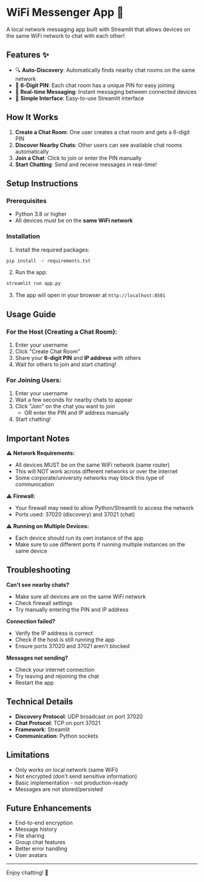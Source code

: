 # WiFi Messenger App 💬

A local network messaging app built with Streamlit that allows devices on the same WiFi network to chat with each other!

## Features ✨

- 🔍 **Auto-Discovery**: Automatically finds nearby chat rooms on the same network
- 🔐 **6-Digit PIN**: Each chat room has a unique PIN for easy joining
- 💬 **Real-time Messaging**: Instant messaging between connected devices
- 🎯 **Simple Interface**: Easy-to-use Streamlit interface

## How It Works

1. **Create a Chat Room**: One user creates a chat room and gets a 6-digit PIN
2. **Discover Nearby Chats**: Other users can see available chat rooms automatically
3. **Join a Chat**: Click to join or enter the PIN manually
4. **Start Chatting**: Send and receive messages in real-time!

## Setup Instructions

### Prerequisites
- Python 3.8 or higher
- All devices must be on the **same WiFi network**

### Installation

1. Install the required packages:
```bash
pip install -r requirements.txt
```

2. Run the app:
```bash
streamlit run app.py
```

3. The app will open in your browser at `http://localhost:8501`

## Usage Guide

### For the Host (Creating a Chat Room):

1. Enter your username
2. Click "Create Chat Room"
3. Share your **6-digit PIN** and **IP address** with others
4. Wait for others to join and start chatting!

### For Joining Users:

1. Enter your username
2. Wait a few seconds for nearby chats to appear
3. Click "Join" on the chat you want to join
   - OR enter the PIN and IP address manually
4. Start chatting!

## Important Notes

⚠️ **Network Requirements:**
- All devices MUST be on the same WiFi network (same router)
- This will NOT work across different networks or over the internet
- Some corporate/university networks may block this type of communication

⚠️ **Firewall:**
- Your firewall may need to allow Python/Streamlit to access the network
- Ports used: 37020 (discovery) and 37021 (chat)

⚠️ **Running on Multiple Devices:**
- Each device should run its own instance of the app
- Make sure to use different ports if running multiple instances on the same device

## Troubleshooting

**Can't see nearby chats?**
- Make sure all devices are on the same WiFi network
- Check firewall settings
- Try manually entering the PIN and IP address

**Connection failed?**
- Verify the IP address is correct
- Check if the host is still running the app
- Ensure ports 37020 and 37021 aren't blocked

**Messages not sending?**
- Check your internet connection
- Try leaving and rejoining the chat
- Restart the app

## Technical Details

- **Discovery Protocol**: UDP broadcast on port 37020
- **Chat Protocol**: TCP on port 37021
- **Framework**: Streamlit
- **Communication**: Python sockets

## Limitations

- Only works on local network (same WiFi)
- Not encrypted (don't send sensitive information)
- Basic implementation - not production-ready
- Messages are not stored/persisted

## Future Enhancements

- End-to-end encryption
- Message history
- File sharing
- Group chat features
- Better error handling
- User avatars

---

Enjoy chatting! 💬
